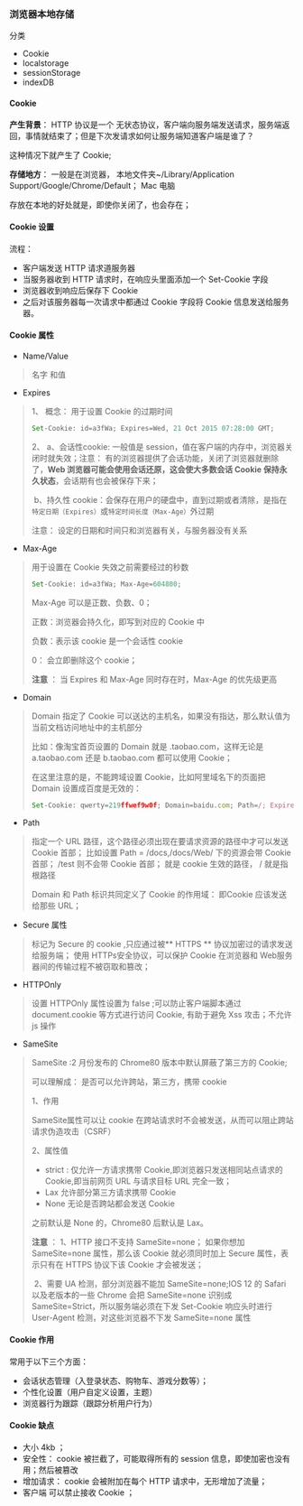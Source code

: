 ### 浏览器本地存储

分类

* Cookie 
* localstorage
* sessionStorage
* indexDB 

#### Cookie

**产生背景**： HTTP 协议是一个 无状态协议，客户端向服务端发送请求，服务端返回，事情就结束了；但是下次发请求如何让服务端知道客户端是谁了？

这种情况下就产生了 Cookie;

**存储地方**： 一般是在浏览器， 本地文件夹~/Library/Application Support/Google/Chrome/Default； Mac 电脑

存放在本地的好处就是，即使你关闭了，也会存在；

#### Cookie 设置

流程：

* 客户端发送 HTTP 请求道服务器
* 当服务器收到 HTTP 请求时，在响应头里面添加一个 Set-Cookie 字段
* 浏览器收到响应后保存下 Cookie
* 之后对该服务器每一次请求中都通过 Cookie 字段将 Cookie 信息发送给服务器。

#### Cookie 属性

* Name/Value

>  名字 和值

* Expires

> 1、 概念： 用于设置 Cookie 的过期时间
>
> ```javascript
> Set-Cookie: id=a3fWa; Expires=Wed, 21 Oct 2015 07:28:00 GMT;
> 
> ```
>
> 
>
> 2、 a、会话性cookie:  一般值是 session，值在客户端的内存中，浏览器关闭时就失效；注意： 有的浏览器提供了会话功能，关闭了浏览器就删除了，**Web 浏览器可能会使用会话还原，这会使大多数会话 Cookie 保持永久状态**，会话期有也会被保存下来；
>
> ​		b、持久性 cookie：会保存在用户的硬盘中，直到过期或者清除，是指在`特定日期（Expires）`或`特定时间长度（Max-Age）`外过期
>
> 注意： 设定的日期和时间只和浏览器有关，与服务器没有关系

* Max-Age

> 用于设置在 Cookie 失效之前需要经过的秒数
>
> ```javascript
> Set-Cookie: id=a3fWa; Max-Age=604800;
> 
> ```
>
> Max-Age 可以是正数、负数、0； 
>
> 正数：浏览器会持久化，即写到对应的 Cookie 中
>
> 负数：表示该 cookie 是一个会话性 cookie
>
> 0： 会立即删除这个 cookie； 
>
> **注意** ： 当 Expires 和 Max-Age 同时存在时，Max-Age 的优先级更高

* Domain

> Domain 指定了 Cookie 可以送达的主机名，如果没有指达，那么默认值为当前文档访问地址中的主机部分
>
> 比如：像淘宝首页设置的 Domain 就是 .taobao.com，这样无论是 a.taobao.com 还是 b.taobao.com 都可以使用 Cookie；
>
> 在这里注意的是，不能跨域设置 Cookie，比如阿里域名下的页面把 Domain 设置成百度是无效的：
>
> ```javascript
> Set-Cookie: qwerty=219ffwef9w0f; Domain=baidu.com; Path=/; Expires=Wed, 30 Aug 2020 00:00:00 GMT
> 
> ```
>
> 

* Path

> 指定一个 URL 路径，这个路径必须出现在要请求资源的路径中才可以发送 Cookie 首部； 比如设置 Path = /docs,/docs/Web/ 下的资源会带 Cookie 首部； /test 则不会带 Cookie 首部；  就是 cookie 生效的路径， / 就是指根路径
>
> Domain 和 Path 标识共同定义了 Cookie 的作用域： 即Cookie 应该发送给那些 URL；

* Secure 属性

> 标记为 Secure  的 cookie ,只应通过被** HTTPS ** 协议加密过的请求发送给服务端； 使用 HTTPs安全协议，可以保护 Cookie 在浏览器和 Web服务器间的传输过程不被窃取和篡改；

* HTTPOnly

> 设置 HTTPOnly 属性设置为 false ;可以防止客户端脚本通过 document.cookie 等方式进行访问 Cookie, 有助于避免 Xss 攻击；不允许 js 操作

* SameSite

> SameSite :2 月份发布的 Chrome80 版本中默认屏蔽了第三方的 Cookie; 
>
> 可以理解成： 是否可以允许跨站，第三方，携带 cookie
>
> 1、作用
>
> SameSite属性可以让 cookie 在跨站请求时不会被发送，从而可以阻止跨站请求伪造攻击（CSRF）
>
> 2、属性值
>
> * strict : 仅允许一方请求携带 Cookie,即浏览器只发送相同站点请求的 Cookie,即当前网页 URL 与请求目标 URL 完全一致；
> * Lax 允许部分第三方请求携带 Cookie
> * None 无论是否跨站都会发送 Cookie 
>
> 之前默认是 None 的，Chrome80 后默认是 Lax。
>
> **注意** ： 1、HTTP 接口不支持 SameSite=none； 如果你想加 SameSite=none 属性，那么该 Cookie 就必须同时加上 Secure 属性，表示只有在 HTTPS 协议下该 Cookie 才会被发送；
>
> ​			2、需要 UA 检测，部分浏览器不能加 SameSite=none;IOS 12 的 Safari 以及老版本的一些 Chrome 会把 SameSite=none 识别成 SameSite=Strict，所以服务端必须在下发 Set-Cookie 响应头时进行 User-Agent 检测，对这些浏览器不下发 SameSite=none 属性
>
> 

#### Cookie 作用

常用于以下三个方面：

* 会话状态管理（入登录状态、购物车、游戏分数等）；
* 个性化设置（用户自定义设置，主题）
* 浏览器行为跟踪（跟踪分析用户行为）

#### Cookie 缺点

* 大小 4kb ； 
* 安全性： cookie 被拦截了，可能取得所有的 session 信息，即使加密也没有用；然后被篡改
* 增加请求： cookie 会被附加在每个 HTTP 请求中，无形增加了流量；
* 客户端 可以禁止接收 Cookie ； 



